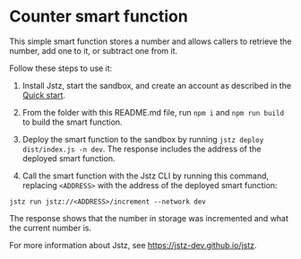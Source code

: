 # Counter smart function

This simple smart function stores a number and allows callers to retrieve the number, add one to it, or subtract one from it.

Follow these steps to use it:

1. Install Jstz, start the sandbox, and create an account as described in the [Quick start](https://jstz-dev.github.io/jstz/quick_start.html).

2. From the folder with this README.md file, run `npm i` and `npm run build` to build the smart function.

3. Deploy the smart function to the sandbox by running `jstz deploy dist/index.js -n dev`.
   The response includes the address of the deployed smart function.

4. Call the smart function with the Jstz CLI by running this command, replacing `<ADDRESS>` with the address of the deployed smart function:

```shell
jstz run jstz://<ADDRESS>/increment --network dev
```

The response shows that the number in storage was incremented and what the current number is.

For more information about Jstz, see https://jstz-dev.github.io/jstz.
